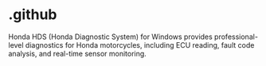 # .github
Honda HDS (Honda Diagnostic System) for Windows provides professional-level diagnostics for Honda motorcycles, including ECU reading, fault code analysis, and real-time sensor monitoring.
